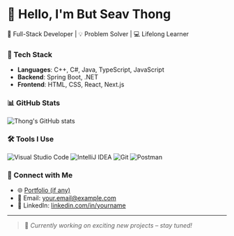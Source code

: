 # 👋 Hello, I'm But Seav Thong

🎯 Full-Stack Developer | 💡 Problem Solver | 💻 Lifelong Learner

### 🚀 Tech Stack

- **Languages**: C++, C#, Java, TypeScript, JavaScript  
- **Backend**: Spring Boot, .NET  
- **Frontend**: HTML, CSS, React, Next.js  

### 📊 GitHub Stats

![Thong's GitHub stats](https://github-readme-stats.vercel.app/api?username=But-SeavThong&show_icons=true&theme=radical)

### 🛠 Tools I Use
![Visual Studio Code](https://img.shields.io/badge/Editor-VSCode-blue?logo=visualstudiocode)
![IntelliJ IDEA](https://img.shields.io/badge/IDE-IntelliJIDEA-orange?logo=intellijidea)
![Git](https://img.shields.io/badge/VersionControl-Git-red?logo=git)
![Postman](https://img.shields.io/badge/API-Postman-orange?logo=postman)

### 🔗 Connect with Me

- 🌐 [Portfolio (if any)](https://your-portfolio.com)
- 📧 Email: your.email@example.com
- 💼 LinkedIn: [linkedin.com/in/yourname](https://linkedin.com/in/yourname)

---

> 🚧 *Currently working on exciting new projects – stay tuned!*
